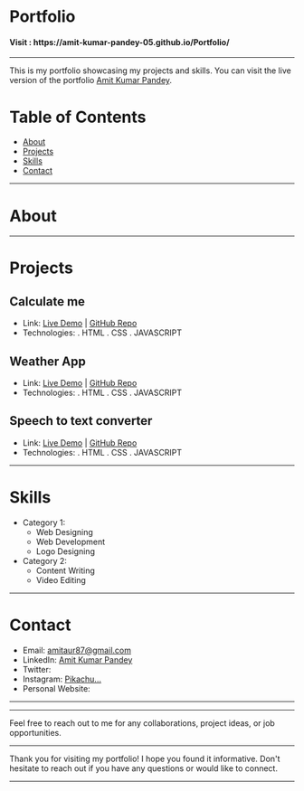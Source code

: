 # Portfolio
<h4>Visit :  https://amit-kumar-pandey-05.github.io/Portfolio/</h4>

<hr>

This is my portfolio showcasing my projects and skills. You can visit the live version of the portfolio [Amit Kumar Pandey]([https://amit-kumar-pandey-05.github.io/Portfolio/]).

# Table of Contents

- [About](#about)
- [Projects](#projects)
- [Skills](#skills)
- [Contact](#contact)

<hr>

# About



<hr>

# Projects

## Calculate me

- Link: [Live Demo](https://amit-kumar-pandey-05.github.io/calculator) | [GitHub Repo](https://github.com/Amit-Kumar-Pandey-05/calculator)
- Technologies:
. HTML
. CSS
. JAVASCRIPT

## Weather App
- Link: [Live Demo](https://amit-kumar-pandey-05.github.io/Weather-App/) | [GitHub Repo](https://github.com/Amit-Kumar-Pandey-05/Weather-App)
- Technologies:
  . HTML
  . CSS
  . JAVASCRIPT

## Speech to text converter
- Link: [Live Demo](https://amit-kumar-pandey-05.github.io/Speech-To-Text-Converter-/) | [GitHub Repo](https://github.com/Amit-Kumar-Pandey-05/Speech-To-Text-Converter-)
- Technologies:
  . HTML
  . CSS
  . JAVASCRIPT

<hr>









# Skills

- Category 1:
  - Web Designing
  - Web Development 
  - Logo Designing
- Category 2:
  - Content Writing
  - Video Editing

<hr>

# Contact

- Email: amitaur87@gmail.com
- LinkedIn: [Amit Kumar Pandey](https://www.linkedin.com/in/mr0507)
- Twitter: [](https://twitter.com/)
- Instagram: [Pikachu...](https://www.instagram.com/pandit_0507)
- Personal Website: [](https://)
<hr><hr>
Feel free to reach out to me for any collaborations, project ideas, or job opportunities.

---

Thank you for visiting my portfolio! I hope you found it informative. Don't hesitate to reach out if you have any questions or would like to connect.
<hr>
